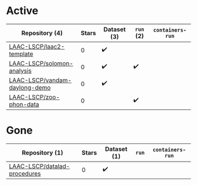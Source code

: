 # Active
| Repository (4) | Stars | Dataset (3) | `run` (2) | `containers-run` |
| --- | --- | --- | --- | --- |
| [LAAC-LSCP/laac2-template](https://github.com/LAAC-LSCP/laac2-template) | 0 | :heavy_check_mark: |  |  |
| [LAAC-LSCP/solomon-analysis](https://github.com/LAAC-LSCP/solomon-analysis) | 0 | :heavy_check_mark: | :heavy_check_mark: |  |
| [LAAC-LSCP/vandam-daylong-demo](https://github.com/LAAC-LSCP/vandam-daylong-demo) | 0 | :heavy_check_mark: |  |  |
| [LAAC-LSCP/zoo-phon-data](https://github.com/LAAC-LSCP/zoo-phon-data) | 0 |  | :heavy_check_mark: |  |

# Gone
| Repository (1) | Stars | Dataset (1) | `run` | `containers-run` |
| --- | --- | --- | --- | --- |
| [LAAC-LSCP/datalad-procedures](https://github.com/LAAC-LSCP/datalad-procedures) | 0 | :heavy_check_mark: |  |  |
